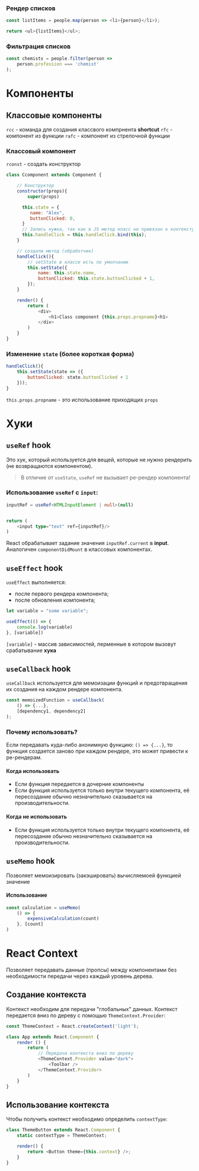 
### Рендер списков

```js
const listItems = people.map(person => <li>{person}</li>);

return <ul>{listItems}</ul>;
```

### Фильтрация списков

```js
const chemists = people.filter(person =>
    person.profession === 'chemist'
);
```


# Компоненты

## Классовые компоненты

`rcc` - команда для создания классвого компрнента **shortcut**
`rfc` - компонент из функции
`rafc` - компонент из стрелочной функции

### Классовый компонент

`rconst` - создать конструктор

```js
class Ccomponent extends Component {

    // Конструктор
    constructor(props){
        super(props)

      this.state = {
         name: "Alex",
         buttonClicked: 0,
      }
      // Запись нужна, так как в JS метод класс не привязан к контексту (без этого, как минимум, не будет работать setState)
      this.handleClick = this.handleClick.bind(this);
    }

    // создали метод (обработчик)
    handleClick(){
        // setState в классе есть по умолчанию 
        this.setState({
            name: this.state.name,
            buttonClicked: this.state.buttonClicked + 1,
        });
    }

    render() {
        return (
            <div>
                <h1>Class component {this.props.propname}<h1>
            </div>
        )
    }
} 
```

### Изменение `state` (более короткая форма)
```js
handleClick(){
    this.setState(state => ({
        buttonClicked: state.buttonClicked + 1
    }));
}
```

`this.props.propname` - это использование приходящих `props`



# Хуки

## `useRef` hook

Это хук, который используется для вещей, которые не нужно рендерить (не возвращаются компонентом). 

> В отличие от `useState`, `useRef` не вызывает ре-рендер компонента!

### Использование `useRef` с `input`:

```ts
inputRef = useRef<HTMLInputElement | null>(null)


return (
    <input type="text" ref={inputRef}/>
)
```

React обрабатывает задание значения `inputRef.current` в **input**. Аналогичен `componentDidMount` в классовых компонентах.

## `useEffect` hook

`useEffect` выполняется:
- после первого рендера компонента;  
- после обновления компонента;

```js
let variable = "some variable"; 

useEffect(() => {
	console.log(variable)
}, [variable])
```

`[variable]`  - массив зависимостей, перменные в котором вызовут срабатывание **хука** 


## `useCallback` hook

`useCallback` используется для мемоизации функций и предотвращения их создания на каждом рендере компонента.

```js
const memoizedFunction = useCallback(
	() => {...},
	[dependency1, dependency2]
);
```

### Почему использовать?

Если передавать куда-либо анонимную функцию: `() => {...}`, то функция создается заново при каждом рендере, это может привести к ре-рендерам.

#### Когда использовать
- Если функция передается в дочерние компоненты
- Если функция используется только внутри текущего компонента, её пересоздание обычно незначительно сказывается на производительности.

#### Когда не использовать
- Если функция используется только внутри текущего компонента, её пересоздание обычно незначительно сказывается на производительности.


## `useMemo` hook

Позволяет мемоизировать (закэшировать) вычисляемоей функцией значение

#### Использование
```js
const calculation = useMemo(
	() => {
		expensiveCalculation(count)
	}, [count]
)
```



# React Context
Позволяет передавать данные (пропсы) между компонентами без необходимости передачи через каждый уровень дерева. 

## Создание контекста

Контекст необходим для передачи "глобальных" данных. Контекст передается вниз по дереву с помощью `ThemeContext.Provider`:

```js
const ThemeContext = React.createContext('light');

class App extends React.Component {
	render () {
		return (
			// Передача контекста вниз по дереву
			<ThemeContext.Provider value="dark">
				<Toolbar />
			</ThemeContext.Provider>
		)
	}
}
```

## Использование контекста

Чтобы получить контекст необходимо определить `contextType`:

```js
class ThemeButton extends React.Component {
	static contextType = ThemeContext;

	render() {
		return <Button theme={this.context} />;
	}
}
```